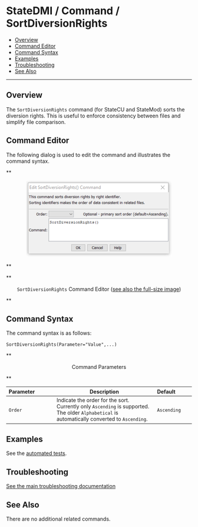 # StateDMI / Command / SortDiversionRights #

* [Overview](#overview)
* [Command Editor](#command-editor)
* [Command Syntax](#command-syntax)
* [Examples](#examples)
* [Troubleshooting](#troubleshooting)
* [See Also](#see-also)

-------------------------

## Overview ##

The `SortDiversionRights` command (for StateCU and StateMod)
sorts the diversion rights.  This is useful to enforce consistency between files and simplify file comparison.

## Command Editor ##

The following dialog is used to edit the command and illustrates the command syntax.

**<p style="text-align: center;">
![SortDiversionRights command editor](SortDiversionRights.png)
</p>**

**<p style="text-align: center;">
`SortDiversionRights` Command Editor (<a href="../SortDiversionRights.png">see also the full-size image</a>)
</p>**

## Command Syntax ##

The command syntax is as follows:

```text
SortDiversionRights(Parameter="Value",...)
```
**<p style="text-align: center;">
Command Parameters
</p>**

| **Parameter**&nbsp;&nbsp;&nbsp;&nbsp;&nbsp;&nbsp;&nbsp;&nbsp;&nbsp;&nbsp;&nbsp;&nbsp; | **Description** | **Default**&nbsp;&nbsp;&nbsp;&nbsp;&nbsp;&nbsp;&nbsp;&nbsp;&nbsp;&nbsp; |
| --------------|-----------------|----------------- |
| `Order` | Indicate the order for the sort.  Currently only `Ascending` is supported.  The older `Alphabetical` is automatically converted to `Ascending`. | `Ascending` |

## Examples ##

See the [automated tests](https://github.com/OpenCDSS/cdss-app-statedmi-test/tree/master/test/regression/commands/SortDiversionRights).

## Troubleshooting ##

[See the main troubleshooting documentation](../../troubleshooting/troubleshooting.md)

## See Also ##

There are no additional related commands.